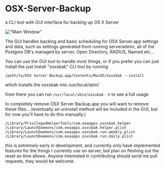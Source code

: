 OSX-Server-Backup
=================

a CLI tool with GUI interface for backing up OS X Server

!["Main Window"][main_window]

The GUI handles backing and basic scheduling for OSX Server.app settings and data,
such as settings generated from running serveradmin, all of the Postgres DB's managed
by server, Open Directory, RADIUS, Named etc...

You can use the GUI tool to handle most things, or if you prefer
you can just install the just install "osxsbak" CLI tool by running
```
/path/to/OSX Server Backup.app/Contents/MacOS/osxsbak --install
```
which installs the osxsbak into /usr/local/sbin/

from there you can run 
```/usr/local/sbin/osxsbak -h``` 
to see a full usage

to completely remove OSX Server Backup.app you will want to remove these files...
(eventually an uninstall method will be included in the GUI, but for now
you'll have to do this manually.)
```
/Library/PrivilegedHelperTools/com.eeaapps.osxsbak.helper
/Library/LaunchDaemons/com.eeaapps.osxsbak.helper.plist
/Library/LaunchDaemons/com.eeaapps.osxsbak.run.weekly.plist
/Library/LaunchDaemons/com.eeaapps.osxsbak.run.daily.plist
```


this is extremely early in development, and currently only have implemented
features for the things I currently use on server, but plan on fleshing out
the reset as time allows.  Anyone interested in contributing should
send me pull requests, they would be welcome.  

[main_window]:./docs/main_window.png
